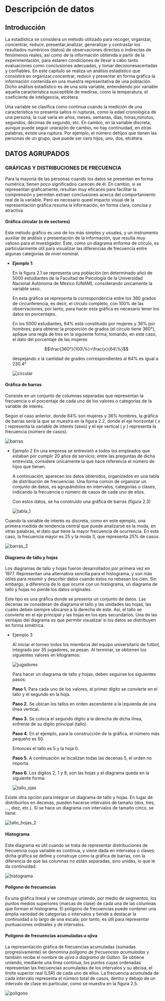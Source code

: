 # Descripción de datos

## Introducción

La estadística se considera un método utilizado para recoger, organizar, concentrar, reducir, presentar,analizar, generalizar y contrastar los resultados numéricos (datos) de observaciones directas o indirectas de fenómenos reales, así como de la información obtenida a partir de la experimentación, para estaren condiciones de llevar a cabo tanto evaluaciones como conclusiones adecuadas, y tomar decisionesacertadas y confiables. En este capítulo se realiza un análisis estadístico que consistirá en organizar,concentrar, reducir y presentar en forma gráfica la información contenida en una muestra representativa de una población. Dicho análisis estadístico es de una sola variable, entendiendo por variable aquella característica susceptible de medirse, como la temperatura, el coeficiente de inteligencia, etcétera.

Una variable se clasifica como continua cuando la medición de una característica no presenta saltos ni rupturas, como la edad cronológica de una persona, la cual varía en años, meses, semanas, días, horas,minutos, segundos, décimas de segundo, etc. En cambio, en la variable discreta, aunque puede seguir unarazón de cambio, no hay continuidad, en otras palabras, existe una ruptura. Por ejemplo, el número dehijos que tienen las personas de un grupo, que puede ser cero hijos, uno, dos, etcétera.

## DATOS AGRUPADOS

### GRÁFICAS Y DISTRIBUCIONES DE FRECUENCIA

Para la mayoría de las personas cuando los datos se presentan en forma numérica, tienen poco significadoo carecen de él. En cambio, si se representan gráficamente, resultan muy eficaces para facilitar la comprensión y permiten extraer conclusiones acerca del comportamiento real de la variable. Pero es necesario queel impacto visual de la representación gráfica resuma la información, en forma clara, concisa y atractiva.

#### Gráfica circular (o de sectores)

Este método gráfico es uno de los más simples y usuales, y un instrumento auxiliar de análisis y presentación de la información, que resulta muy valioso para el investigador. Éste, como un diagrama enforma de círculo, es particularmente útil para visualizar las diferencias de frecuencia entre algunas categorías de nivel nominal.

- **Ejemplo 1**:

    En la figura 2.1 se representa una población (en determinado año) de 5000 estudiantes de la Facultad de Psicología de la Universidad Nacional Autónoma de México (UNAM), considerando únicamente la variable sexo.
    
    En esta gráfica se representa la correspondencia entre los $360$ grados de circunferencia, es decir, el círculo completo, con 100% de las observaciones, por tanto, para hacer esta gráfica es necesario tener los datos en porcentajes.
    
    En los $5000$ estudiantes, $64\%$ está constituido por mujeres y $36\%$ por hombres; para obtener la proporción de grados (el círculo tiene $360°$), aplique una regla de tres en la siguiente forma, tomando, en este caso, el dato del porcentaje de las mujeres 
    
    $$\frac{360°}{100\%}=\frac{x}{64\%}$$
    
    despejando $x$ la cantidad de grados correspondientes al $64\%$ es igual a $230.4°$

    ![circular](img/circular.png)

#### Gráfica de barras

Consiste en un conjunto de columnas separadas que representan la frecuencia o el porcentaje de cada uno de los valores o categorías de la variable de interés.

Según el caso anterior, donde $64\%$ son mujeres y $36\%$ hombres, la gráfica de barras sería la que se muestra en la figura 2.2, donde el eje horizontal ( $x$ ) representa la variable de interés (sexo) y el eje vertical ( $y$ ) representa la frecuencia (número de casos).

![barras](img/barras.png)

- Ejemplo 2
    En una empresa se entrevistó a todos los empleados que estaban por cumplir 20 años de servicio; entre las preguntas de dicha entrevista, considere únicamente la que hace referencia el número de hijos que tienen.
    
    A continuación, aparecen los datos obtenidos, organizados en una tabla de distribución de frecuencias. Una forma común de organizar un conjunto de datos, es agrupándolos en intervalos, categorías o clases, indicando la frecuencia o número de casos de cada uno de ellos.
    
    Con estos datos, se ha construido una gráfica de barras (figura 2.3)

    ![tabla_1](img/tabla_1.png)

Cuando la variable de interés es discreta, como en este ejemplo, una primera medida de tendencia central que puede analizarse es la moda, en otras palabras, el dato que tiene la mayor frecuencia de ocurrencia. En este caso, la frecuencia mayor es $25$ y la moda $3$, que representa $25\%$ de casos.

![barras_2](img/barras_2.png)

#### Diagrama de tallo y hojas

Los diagramas de tallo y hojas fueron desarrollados por primera vez en 1977. Representan una alternativa sencilla para el histograma, y son más útiles para resumir y describir datos cuando éstos no rebasan los cien. Sin embargo, a diferencia de lo que ocurre con un histograma, un diagrama de tallo y hojas no
pierde los datos originales.

Este tipo es una gráfica donde se presenta un conjunto de datos. Las decenas se consideran de diagrama el tallo y las unidades las hojas, las cuales deben siempre ubicarse a la derecha de éste. Así, el tallo se convierte en el eje principal y las hojas en los ejes secundarios. Una de las ventajas del diagrama
es que permite visualizar si los datos se distribuyen en forma simétrica.

- Ejemplo 3

    Al iniciar el torneo todos los miembros del equipo universitario de futbol, integrado por 35 jugadores, se pesan. Al terminar, se obtienen los siguientes valores en kilogramos:

    ![jugadores](img/jugadores.png)

    Para hacer un diagrama de tallo y hojas, deben seguirse los siguientes pasos:
    
    **Paso 1.** Para cada uno de los valores, el primer dígito se convierte en el tallo y el segundo
    en la hoja.
    
    **Paso 2.** Se ubican los tallos en orden ascendente a la izquierda de una línea vertical.
    
    **Paso 3.** Se coloca el segundo dígito a la derecha de dicha línea, enfrente de su dígito principal (tallo).
    
    **Paso 4.** En el ejemplo, para la construcción de la gráfica, el número más pequeño es 50.
    
    Entonces el tallo es 5 y la hoja 0.
    
    **Paso 5.** A continuación se localizan todas las decenas 5, el orden no importa.
    
    **Paso 6.** Los dígitos 2, 1 y 8, son las hojas y el diagrama queda en la siguiente forma:

    ![tallo_ojas](img/tallo_ojas.png)

Existe otra opción para integrar un diagrama de tallo y hojas. En lugar de distribuirlos en decenas, pueden hacerse intervalos de tamaño (dos, tres, ..., diez, etc.). Si se hace un diagrama con intervalos de tamaño cinco, se tiene:

![tallo_hojas_2](img/tallo_hojas_2.png)

#### Histograma

Este diagrama es útil cuando se trata de representar distribuciones de frecuencia cuya variable es continua, y viene dada en intervalos o clases; dicha gráfica se define y construye como la gráfica de barras, con la diferencia de que las columnas no están separadas, sino unidas, lo que le da continuidad.

![histograma](img/histograma.png)

#### Polígono de frecuencias

Es una gráfica lineal y se construye uniendo, por medio de segmentos, los puntos medios superiores (marcas de clase) de cada una de las columnas que forman el histograma. El polígono de frecuencias puede contener una amplia variedad de categorías o intervalos y tiende a destacar la continuidad a lo largo de una escala; por tanto, es útil para representar puntuaciones ordinales y de intervalos.

#### Polígono de frecuencias acumuladas u ojiva

La representación gráfica de frecuencias acumuladas (sumadas progresivamente) se denomina _polígono de frecuencias acumuladas_ y también recibe el nombre de _ojiva o diagrama de Galton_. Se obtiene uniendo, mediante una línea continua, los puntos cuyas ordenadas representan las frecuencias acumuladas de los intervalos y su abcisa, el límite superior real (LSR) de cada uno de ellos. La frecuencia acumulada de cada intervalo representa el número total de casos, dentro y debajo de un intervalo de clase en particular, como se muestra en la figura 2.5.

![poligono](img/poligono.png)